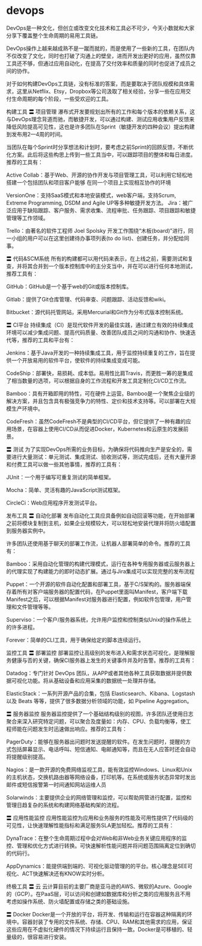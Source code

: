 # devops

DevOps是一种文化，但创立或改变文化技术和工具必不可少，今天小数就和大家分享下覆盖整个生命周期的易用工具链。

DevOps操作上越来越成熟不是一蹴而就的，而是使用了一些新的工具，在团队内不仅改变了文化，同时也打破了沟通上的壁垒，进而开发出更好的应用，虽然仅靠工具还不够，但通过应用自动化，在提高了交付效率和质量的同时也促进了成员之间的协作。

对于如何构建DevOps工具链，没有标准的答案，而是要取决于团队规模和具体需求，这里从Netflix、Etsy，Dropbox等公司汲取了相关经验，分享一些在应用交付生命周期的每个阶段，一些受欢迎的工具。



构建工具
〓 项目管理
瀑布式开发要规划出所有的工作和每个版本的依赖关系，这与DevOps理念背道而驰，而敏捷开发，可以通过构建、测试应用收集用户反馈来降低风险提高可见性，这也是许多团队在Sprint（敏捷开发的四种会议）提出构建到发布用2—4周的时间。

当团队在每个Sprint时分享想法和计划时，要考虑之前Sprint的回顾反馈，不断优化方案。此后将这些构思上传到一些工具当中，可以跟踪项目的整体和每日进度。推荐的工具有：

Active Collab：基于Web、开源的协作开发与项目管理工具，可以利用它轻松地搭建一个包括团队和项目客户能够 在同一个项目上实现相互协作的环境

VersionOne：支持SaaS模式和本地安装模式，web客户端，支持Scrum, Extreme Programming, DSDM and Agile UP等多种敏捷开发方法。 Jira：被广泛应用于缺陷跟踪、客户服务、需求收集、流程审批、任务跟踪、项目跟踪和敏捷管理等工作领域。

Trello：由著名的软件工程师 Joel Spolsky 开发工作围绕“木板(board)”进行，同一小组的用户可以在这里创建待办事项列表(to do list)、创建任务，并分配给同事。

〓 代码&SCM系统
所有的构建都可以用代码来表示，在上线之前，需要测试和复查，并将其合并到一个版本控制库中的主分支当中，并在可以进行任何本地测试，推荐工具有：

GitHub：GitHub是一个基于web的Git或版本控制库。

Gitlab：提供了Git仓库管理、代码审查、问题跟踪、活动反馈和wiki。

Bitbucket：源代码托管网站，采用Mercurial和Git作为分布式版本控制系统。

〓 CI平台
持续集成（CI）是现代软件开发的最佳实践，通过建立有效的持续集成环境可以减少集成问题、提高代码质量、改善团队成员之间的沟通和协作、快速迭代等，推荐的工具和平台有：

Jenkins：基于Java开发的一种持续集成工具，用于监控持续重复的工作，旨在提供一个开放易用的软件平台，使软件的持续集成变成可能。

CodeShip：部署快，易损耗、成本低。易用性比肩Travis，而更胜一筹的是集成了相当数量的选项，可以根据自身的工作流程和开发工具定制化CI/CD工作流。

Bamboo：具有开箱即用的特性，可在硬件上运营。Bamboo是一个聚焦企业级的解决方案，并且包含具有极强竞争力的特性、定价和技术支持等。可以部署在大规模生产环境中。

CodeFresh：虽然CodeFresh不是典型的CI/CD平台，但它提供了一种有趣的应用场景，在容器上使用CI/CD从而促进Docker，Kubernetes和云原生的发展前景。

〓 测试
为了实现DevOps所需的业务目标，为确保将代码推向生产是安全的，需要进行大量测试：单元测试、集成测试、验收测试等，测试完成后，还有大量开源和付费工具可以做一些其他事情，推荐的工具有：

JUnit：一个用于编写可重复测试的简单框架。

Mocha：简单、灵活有趣的JavaScript测试框架。

CircleCi：Web应用程序开发测试平台。

发布工具
〓 自动化部署
发布自动化工具应具备例如自动回滚等功能，在开始部署之前将模块复制到主机，如果企业规模较大，可以轻松地安装代理并将防火墙配置到服务器实例中。

许多团队还使用基于聊天的部署工作流，让机器人部署简单的命令。推荐的工具有：

Bamboo：采用自动化管理的构建代理模式，运行在各种专用服务器或云服务器上的代理实现了构建能力的即时动态扩展。通过与Jira集成可以实现完整的发布流程

Puppet：一个开源的软件自动化配置和部署工具，基于C/S架构的。服务器端保存着所有对客户端服务器的配置代码，在Puppet里面叫Manifest，客户端下载Manifest之后，可以根据Manifest对服务器进行配置，例如软件包管理，用户管理和文件管理等等。

Superviso：一个客户/服务器系统，允许用户监控和控制类似Unix的操作系统上的许多进程。

Forever：简单的CLI工具，用于确保给定的脚本连续运行。

监控工具
〓 部署监控
部署监控让高级别的发布进入和需求状态可视化，是理解服务健康与否的关键，确保CI服务器上发生的关键事件并及时告警。推荐的工具有：

Datadog：专门针对 DevOps 团队，从APP或者其他各种工具获取数据并提供数据可视化功能。将从基础设备和应用采集的数据统一处理并存储。

ElasticStack：一系列开源产品的合集，包括 Elasticsearch、Kibana、Logstash以及 Beats 等等，提供了很多数据分析领域的功能，如 Pipeline Aggregation。

〓 服务器监控
服务器监控提供了一个基础结构级别的视图，许多团队还使用日志聚合来深入研究特定问题，可以聚合及度量如：内存、CPU、负载均衡等，使工程师能在问题发生时迅速做出响应。推荐的工具有：

PagerDuty：能够在服务器出问题时发送提醒的软件。在发生问题时，提醒的方式包括屏幕显示、电话呼叫、短信通知、电邮通知等，而且在无人应答时还会自动将提醒级别提高。

Nagios：是一款开源的免费网络监视工具，能有效监控Windows、Linux和Unix的主机状态，交换机路由器等网络设备，打印机等。在系统或服务状态异常时发出邮件或短信报警第一时间通知网站运维人员

Solarwinds：主要提供企业的网络管理和监控，可以帮助网管进行配置，监控和管理日趋复杂的系统和构建网络基础构架的流程。

〓 应用性能监控
应用性能监控为应用和业务服务的性能及可用性提供了代码级的可见性，让快速理解性能指标和满足服务SLA更加轻松。推荐的工具有：

DynaTrace：在整个生命周期过程中会对Web和非Web业务关键应用程序的监控、管理和优化方式进行转换。可快速解析性能问题并将问题范围隔离定位到确切的代码行。

AppDynamics：能提供端到端的、可视化驱动管理的的平台。核心理念是SEE可视化、ACT快速解决还有KNOW实时分析。

终极工具
〓 云
云计算目前的主要厂商是亚马逊的AWS、微软的Azure、Google的（GCP）。在PaaS层，可以访问和创建如数据库和分析之类的应用服务且不用考虑如操作系统、防火墙配置或存储之类的基础设施。

〓 Docker
Docker是一个开放的平台，将开发、传输和运行在容器这种隔离的环境中。容器封装了专用的文件系统、存储、CPU、RAM和其他需求的应用，保证这些应用在不虚拟化硬件的情况下持续运行且保持一致。Docker是可移植的、轻量级的，很容易进行安装。
